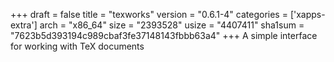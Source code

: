 +++
draft = false
title = "texworks"
version = "0.6.1-4"
categories = ['xapps-extra']
arch = "x86_64"
size = "2393528"
usize = "4407411"
sha1sum = "7623b5d393194c989cbaf3fe37148143fbbb63a4"
+++
A simple interface for working with TeX documents